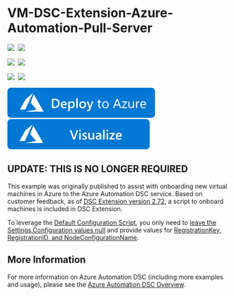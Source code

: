 # VM-DSC-Extension-Azure-Automation-Pull-Server

<IMG SRC="https://azurequickstartsservice.blob.core.windows.net/badges/dsc-extension-azure-automation-pullserver/PublicLastTestDate.svg" />&nbsp;
<IMG SRC="https://azurequickstartsservice.blob.core.windows.net/badges/dsc-extension-azure-automation-pullserver/PublicDeployment.svg" />&nbsp;

<IMG SRC="https://azurequickstartsservice.blob.core.windows.net/badges/dsc-extension-azure-automation-pullserver/FairfaxLastTestDate.svg" />&nbsp;
<IMG SRC="https://azurequickstartsservice.blob.core.windows.net/badges/dsc-extension-azure-automation-pullserver/FairfaxDeployment.svg" />&nbsp;

<IMG SRC="https://azurequickstartsservice.blob.core.windows.net/badges/dsc-extension-azure-automation-pullserver/BestPracticeResult.svg" />&nbsp;
<IMG SRC="https://azurequickstartsservice.blob.core.windows.net/badges/dsc-extension-azure-automation-pullserver/CredScanResult.svg" />&nbsp;

<a href="https://portal.azure.com/#create/Microsoft.Template/uri/https%3A%2F%2Fraw.githubusercontent.com%2FAzure%2Fazure-quickstart-templates%2Fmaster%2Fdsc-extension-azure-automation-pullserver%2Fazuredeploy.json" target="_blank">
    <img src="https://raw.githubusercontent.com/Azure/azure-quickstart-templates/master/1-CONTRIBUTION-GUIDE/images/deploytoazure.svg?sanitize=true"/>
</a>
<a href="http://armviz.io/#/?load=https%3A%2F%2Fraw.githubusercontent.com%2FAzure%2Fazure-quickstart-templates%2Fmaster%2Fdsc-extension-azure-automation-pullserver%2Fazuredeploy.json" target="_blank">
    <img src="https://raw.githubusercontent.com/Azure/azure-quickstart-templates/master/1-CONTRIBUTION-GUIDE/images/visualizebutton.svg?sanitize=true"/>
</a>

## UPDATE: THIS IS NO LONGER REQUIRED

This example was originally published
to assist with onboarding new virtual machines in Azure
to the Azure Automation DSC service.
Based on customer feedback,
as of
[DSC Extension version 2.72](https://blogs.msdn.microsoft.com/powershell/2014/11/20/release-history-for-the-azure-dsc-extension/),
a script to onboard machines is included in DSC Extension.

To leverage the
[Default Configuration Script](https://docs.microsoft.com/en-us/azure/virtual-machines/windows/extensions-dsc-overview),
you only need to
[leave the Settings.Configuration values null](https://docs.microsoft.com/en-us/azure/virtual-machines/windows/extensions-dsc-template#details)
and provide values for
[RegistrationKey, RegistrationID, and NodeConfigurationName](https://docs.microsoft.com/en-us/azure/virtual-machines/windows/extensions-dsc-template#default-configuration-script).

## More Information

For more information on Azure Automation DSC (including more examples and usage), please see the
[Azure Automation DSC Overview](http://aka.ms/DSCLearnMore).

